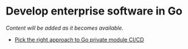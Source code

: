 # Develop enterprise software in Go

*Content will be added as it becomes available.*

* [Pick the right approach to Go private module CI/CD](https://youtu.be/tzCUsRIb8kc)
